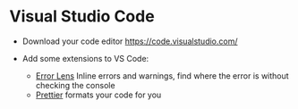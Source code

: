 # Visual Studio Code

- Download your code editor https://code.visualstudio.com/

- Add some extensions to VS Code:
  - [Error Lens](https://marketplace.visualstudio.com/items?itemName=usernamehw.errorlens) Inline errors and warnings, find where the error is without checking the console
  - [Prettier](https://marketplace.visualstudio.com/items?itemName=esbenp.prettier-vscode) formats your code for you
